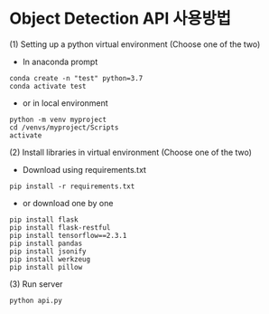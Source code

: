# Object Detection API 사용방법
(1) Setting up a python virtual environment (Choose one of the two)
* In anaconda prompt
```
conda create -n "test" python=3.7
conda activate test
```
* or in local environment
```
python -m venv myproject
cd /venvs/myproject/Scripts
activate
```

(2) Install libraries in virtual environment (Choose one of the two)
* Download using requirements.txt
```
pip install -r requirements.txt
```

* or download one by one
```
pip install flask
pip install flask-restful
pip install tensorflow==2.3.1
pip install pandas
pip install jsonify
pip install werkzeug
pip install pillow
```

(3) Run server
```
python api.py
```